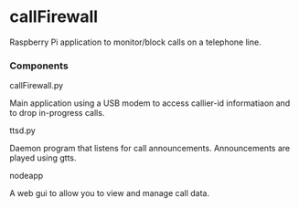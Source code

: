 # callFirewall
Raspberry Pi application to monitor/block calls on a telephone line.

### Components

callFirewall.py

Main application using a USB modem to access callier-id informatiaon and to drop in-progress calls.

ttsd.py

Daemon program that listens for call announcements. Announcements are played using gtts.

nodeapp

A web gui to allow you to view and manage call data.



